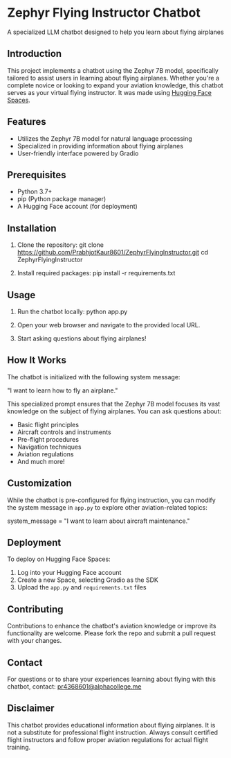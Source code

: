 # Zephyr Flying Instructor Chatbot

A specialized LLM chatbot designed to help you learn about flying airplanes

## Introduction

This project implements a chatbot using the Zephyr 7B model, specifically tailored to assist users in learning about flying airplanes. Whether you're a complete novice or looking to expand your aviation knowledge, this chatbot serves as your virtual flying instructor. It was made using [Hugging Face Spaces](https://huggingface.co/spaces).

## Features

- Utilizes the Zephyr 7B model for natural language processing
- Specialized in providing information about flying airplanes
- User-friendly interface powered by Gradio

## Prerequisites

- Python 3.7+
- pip (Python package manager)
- A Hugging Face account (for deployment)

## Installation

1. Clone the repository:
   git clone https://github.com/PrabhjotKaur8601/ZephyrFlyingInstructor.git
   cd ZephyrFlyingInstructor

2. Install required packages:
   pip install -r requirements.txt

## Usage

1. Run the chatbot locally:
   python app.py

2. Open your web browser and navigate to the provided local URL.

3. Start asking questions about flying airplanes!

## How It Works

The chatbot is initialized with the following system message:

"I want to learn how to fly an airplane."

This specialized prompt ensures that the Zephyr 7B model focuses its vast knowledge on the subject of flying airplanes. You can ask questions about:

- Basic flight principles
- Aircraft controls and instruments
- Pre-flight procedures
- Navigation techniques
- Aviation regulations
- And much more!

## Customization

While the chatbot is pre-configured for flying instruction, you can modify the system message in `app.py` to explore other aviation-related topics:

system_message = "I want to learn about aircraft maintenance."

## Deployment

To deploy on Hugging Face Spaces:

1. Log into your Hugging Face account
2. Create a new Space, selecting Gradio as the SDK
3. Upload the `app.py` and `requirements.txt` files

## Contributing

Contributions to enhance the chatbot's aviation knowledge or improve its functionality are welcome. Please fork the repo and submit a pull request with your changes.

## Contact

For questions or to share your experiences learning about flying with this chatbot, contact: pr4368601@alphacollege.me

## Disclaimer

This chatbot provides educational information about flying airplanes. It is not a substitute for professional flight instruction. Always consult certified flight instructors and follow proper aviation regulations for actual flight training.

